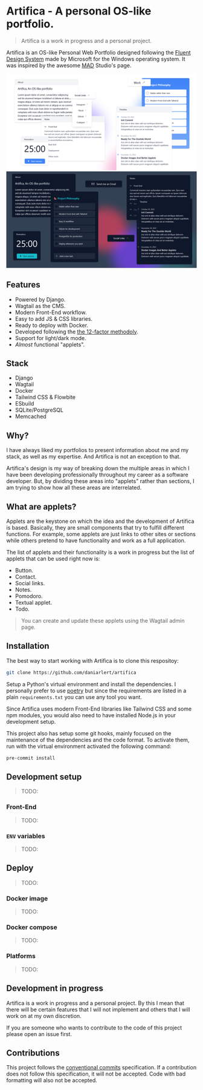 # Artifica - A personal OS-like portfolio.

> Artifica is a work in progress and a personal project.

Artifica is an OS-like Personal Web Portfolio designed following the [Fluent Design System](https://www.microsoft.com/design/fluent/) made by Microsoft for the Windows operating system. It was inspired by the awesome [MAD](https://mad.ac/) Studio's page.

![Light mode screenshot](./assets/screenshot-light.png)
![Dark mode screenshot](./assets/screenshot-dark.png)

## Features

- Powered by Django.
- Wagtail as the CMS.
- Modern Front-End workflow.
- Easy to add JS & CSS libraries.
- Ready to deploy with Docker.
- Developed following the [the 12-factor methodoly](https://www.12factor.net/).
- Support for light/dark mode.
- _Almost_ functional "applets".

## Stack

- Django
- Wagtail
- Docker
- Tailwind CSS & Flowbite
- ESbuild
- SQLite/PostgreSQL
- Memcached

## Why?

I have always liked my portfolios to present information about me and my stack, as well as my expertise. And Artifica is not an exception to that.

Artifica's design is my way of breaking down the multiple areas in which I have been developing professionally throughout my career as a software developer. But, by dividing these areas into "applets" rather than sections, I am trying to show how all these areas are interrelated.

## What are applets?

Applets are the keystone on which the idea and the development of Artifica is based. Basically, they are small components that try to fulfill different functions. For example, some applets are just links to other sites or sections while others pretend to have functionality and work as a full application.

The list of applets and their functionality is a work in progress but the list of applets that can be used right now is:

- Button.
- Contact.
- Social links.
- Notes.
- Pomodoro.
- Textual applet.
- Todo.

> You can create and update these applets using the Wagtail admin page.

## Installation

The best way to start working with Artifica is to clone this respositoy:

```bash
git clone https://github.com/daniarlert/artifica
```

Setup a Python's virtual environment and install the dependencies. I personally prefer to use [poetry](https://python-poetry.org/) but since the requirements are listed in a plain `requirements.txt` you can use any tool you want.

Since Artifica uses modern Front-End libraries like Tailwind CSS and some npm modules, you would also need to have installed Node.js in your development setup.

This project also has setup some git hooks, mainly focused on the maintenance of the dependencies and the code format. To activate them, run with the virtual environment activated the following command:

```bash
pre-commit install
```

## Development setup

> TODO:

### Front-End

> TODO:

### `ENV` variables

> TODO:

## Deploy

> TODO:

### Docker image

> TODO:

### Docker compose

> TODO:

### Platforms

> TODO:

## Development in progress

Artifica is a work in progress and a personal project. By this I mean that there will be certain features that I will not implement and others that I will work on at my own discretion.

If you are someone who wants to contribute to the code of this project please open an issue first.

## Contributions

This project follows the [conventional commits](https://www.conventionalcommits.org/en/v1.0.0/) specification. If a contribution does not follow this specification, it will not be accepted. Code with bad formatting will also not be accepted.
